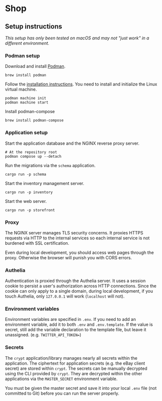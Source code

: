 # Shop

## Setup instructions

_This setup has only been tested on macOS and may not "just work" in a different environment._

### Podman setup

Download and install [Podman](https://podman.io).

    brew install podman

Follow the [installation instructions](https://podman.io/docs/installation). You need to install and initialize the Linux virtual machine.

    podman machine init
    podman machine start

Install podman-compose

    brew install podman-compose

### Application setup

Start the application database and the NGINX reverse proxy server.

    # At the repository root
    podman compose up --detach

Run the migrations via the `schema` application.

    cargo run -p schema

Start the inventory management server.

    cargo run -p inventory

Start the web server.

    cargo run -p storefront

### Proxy

The NGINX server manages TLS security concerns. It proxies HTTPS requests via HTTP to the internal services so each internal service is not burdened with SSL certification.

Even during local development, you should access web pages through the proxy. Otherwise the browser will punish you with CORS errors.

### Authelia

Authentication is proxied through the Authelia server. It uses a session cookie to persist a user's authorization across HTTP connections.
Since the cookie can only apply to a single domain, during local development, if you touch Authelia, only `127.0.0.1` will work (`localhost` will not).

### Environment variables

Environment variables are specified in `.env`. If you need to add an environment variable, add it to both `.env` and `.env.template`. If the value is secret, still add the variable declaration to the template file, but leave it unassigned. (e.g. `TWITTER_API_TOKEN=`)

### Secrets

The `crypt` application/library manages nearly all secrets within the application. The ciphertext for application secrets (e.g. the eBay client secret) are stored within `crypt`. The secrets can be manually decrypted using the CLI provided by `crypt`. They are decrypted within the other applications via the `MASTER_SECRET` environment variable.

You must be given the master secret and save it into your local `.env` file (not committed to Git) before you can run the server properly.
